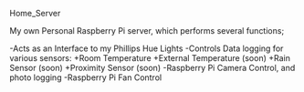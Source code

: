
Home_Server

My own Personal Raspberry Pi server, which performs several functions;

 -Acts as an Interface to my Phillips Hue Lights
 -Controls Data logging for various sensors:
    +Room Temperature
    +External Temperature (soon)
    +Rain Sensor (soon)
    +Proximity Sensor (soon)
 -Raspberry Pi Camera Control, and photo logging
 -Raspberry Pi Fan Control
